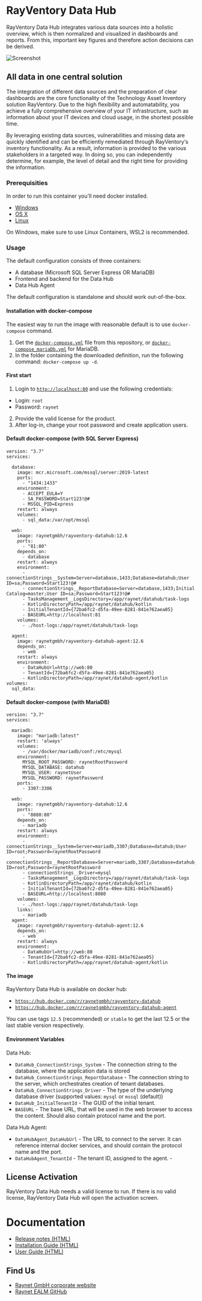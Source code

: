 # RayVentory Data Hub
RayVentory Data Hub integrates various data sources into a holistic overview, which is then normalized and visualized in dashboards and reports. From this, important key figures and therefore action decisions can be derived.

![Screenshot](datahub.png)

## All data in one central solution
The integration of different data sources and the preparation of clear dashboards are the core functionality of the Technology Asset Inventory solution RayVentory. Due to the high flexibility and automatability, you achieve a fully comprehensive overview of your IT infrastructure, such as information about your IT devices and cloud usage, in the shortest possible time.

By leveraging existing data sources, vulnerabilities and missing data are quickly identified and can be efficiently remediated through RayVentory‘s inventory functionality. As a result, information is provided to the various stakeholders in a targeted way. In doing so, you can independently determine, for example, the level of detail and the right time for providing the information.


### Prerequisities
In order to run this container you'll need docker installed.

* [Windows](https://docs.docker.com/windows/started)
* [OS X](https://docs.docker.com/mac/started/)
* [Linux](https://docs.docker.com/linux/started/)

On Windows, make sure to use Linux Containers, WSL2 is recommended. 

### Usage
The default configuration consists of three containers:
* A database (Microsoft SQL Server Express OR MariaDB)
* Frontend and backend for the Data Hub
* Data Hub Agent

The default configuration is standalone and should work out-of-the-box.

#### Installation with docker-compose
The easiest way to run the image with reasonable default is to use `docker-compose` command.
1. Get the [`docker-compose.yml`](docker-compose.yml) file from this repository, or [`docker-compose_mariaDb.yml`](docker-compose_mariaDb.yml) for MariaDB.
2. In the folder containing the downloaded definition, run the following command: `docker-compose up -d`. 
 
#### First start ####
1. Login to [`http://localhost:80`](http://localhost:80) and use the following credentials:
- Login: `root`
- Password: `raynet`
2. Provide the valid license for the product.
3. After log-in, change your root password and create application users.

#### Default docker-compose (with SQL Server Express)

    version: "3.7"
    services:
    
      database:
        image: mcr.microsoft.com/mssql/server:2019-latest
        ports:
          - "1434:1433"
        environment: 
          - ACCEPT_EULA=Y
          - SA_PASSWORD=Start123!@#
          - MSSQL_PID=Express
        restart: always
        volumes:
          - sql_data:/var/opt/mssql
    
      web:
        image: raynetgmbh/rayventory-datahub:12.6
        ports:
          - "81:80"
        depends_on:
          - database
        restart: always
        environment:
          - connectionStrings__System=Server=database,1433;Database=datahub;User ID=sa;Password=Start123!@#
          - connectionStrings__ReportDatabase=Server=database,1433;Initial Catalog=master;User ID=sa;Password=Start123!@#
          - TasksManagement__LogsDirectory=/app/raynet/datahub/task-logs
          - KotlinDirectoryPath=/app/raynet/datahub/kotlin
          - InitialTenantId={72ba6fc2-d5fa-49ee-8281-841e762aea05}
          - BASEURL=http://localhost:81 
        volumes:
          - ./host-logs:/app/raynet/datahub/task-logs
    
      agent:
        image: raynetgmbh/rayventory-datahub-agent:12.6
        depends_on:
          - web
        restart: always
        environment:
          - DataHubUrl=http://web:80
          - TenantId={72ba6fc2-d5fa-49ee-8281-841e762aea05}
          - KotlinDirectoryPath=/app/raynet/datahub-agent/kotlin
    volumes: 
      sql_data:

#### Default docker-compose (with MariaDB)

    version: "3.7"
    services:
    
      mariadb:
        image: "mariadb:latest"
        restart: 'always'
        volumes: 
          - /var/docker/mariadb/conf:/etc/mysql
        environment:
          MYSQL_ROOT_PASSWORD: raynetRootPassword
          MYSQL_DATABASE: datahub
          MYSQL_USER: raynetUser
          MYSQL_PASSWORD: raynetPassword
        ports:
          - 3307:3306
    
      web:
        image: raynetgmbh/rayventory-datahub:12.6
        ports:
          - "8080:80"
        depends_on:
          - mariadb
        restart: always
        environment:
          - connectionStrings__System=Server=mariadb,3307;Database=datahub;User ID=root;Password=raynetRootPassword
          - connectionStrings__ReportDatabase=Server=mariadb,3307;Database=datahub;User ID=root;Password=raynetRootPassword
          - connectionStrings__Driver=mysql
          - TasksManagement__LogsDirectory=/app/raynet/datahub/task-logs
          - KotlinDirectoryPath=/app/raynet/datahub/kotlin
          - InitialTenantId={72ba6fc2-d5fa-49ee-8281-841e762aea05}
          - BASEURL=http://localhost:8080 
        volumes:
          - ./host-logs:/app/raynet/datahub/task-logs
        links:
          - mariadb
      agent:
        image: raynetgmbh/rayventory-datahub-agent:12.6
        depends_on:
          - web
        restart: always
        environment:
          - DataHubUrl=http://web:80
          - TenantId={72ba6fc2-d5fa-49ee-8281-841e762aea05}
          - KotlinDirectoryPath=/app/raynet/datahub-agent/kotlin

#### The image ####
RayVentory Data Hub is available on docker hub:
* [`https://hub.docker.com/r/raynetgmbh/rayventory-datahub`](https://hub.docker.com/r/raynetgmbh/rayventory-datahub)
* [`https://hub.docker.com/r/raynetgmbh/rayventory-datahub-agent`](https://hub.docker.com/r/raynetgmbh/rayventory-datahub-agent)

You can use tags `12.5` (recommended) or `stable` to get the last 12.5 or the last stable version respectively.

#### Environment Variables
Data Hub:
* `DataHub_ConnectionStrings_System` - The connection string to the database, where the application data is stored
* `DataHub_ConnectionStrings_ReportDatabase` - The connection string to the server, which orchestrates creation of tenant databases.
* `DataHub_ConnectionStrings_Driver` - The type of the underlying database driver (supported values: `mysql` or `mssql` (default))
* `DataHub_InitialTenantId` - The GUID of the initial tenant.
* `BASEURL` - The base URL, that will be used in the web browser to access the content. Should also contain protocol name and the port.

Data Hub Agent:
* `DataHubAgent_DataHubUrl` - The URL to connect to the server. It can reference internal docker services, and should contain the protocol name and the port.
* `DataHubAgent_TenantId` - The tenant ID, assigned to the agent.
          - 
## License Activation ##
RayVentory Data Hub needs a valid license to run. If there is no valid license, RayVentory Data Hub will open the activation screen.

# Documentation
* [Release notes (HTML)](https://docs.raynet.de/rayventory/datahub/latest/release-notes)
* [Installation Guide (HTML)](https://docs.raynet.de/rayventory/datahub/latest/installation-guide)
* [User Guide (HTML)](https://docs.raynet.de/rayventory/datahub/latest/user-guide)

## Find Us
* [Raynet GmbH corporate website](https://raynet.de)
* [Raynet EALM GitHub](https://github.com/raynetEALM)
